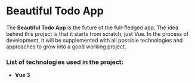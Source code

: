 # Beautiful Todo App

The **Beautiful Todo App** is the future of the full-fledged app. The idea behind this project is that it starts from scratch, just Vue. In the process of development, it will be supplemented with all possible technologies and approaches to grow into a good working project.

### List of technologies used in the project:

- **Vue 3**